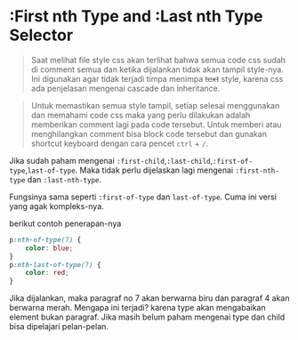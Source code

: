 # :First nth Type and :Last nth Type Selector

> Saat melihat file style css akan terlihat bahwa semua code css sudah di comment semua dan ketika dijalankan tidak akan tampil style-nya. Ini digunakan agar tidak terjadi timpa menimpa <s>text</s> style, karena css ada penjelasan mengenai cascade dan inheritance.

> Untuk memastikan semua style tampil, setiap selesai menggunakan dan memahami code css maka yang perlu dilakukan adalah memberikan comment lagi pada code tersebut. Untuk memberi atau menghilangkan comment bisa block code tersebut dan gunakan shortcut keyboard dengan cara pencet `ctrl` + `/`.

Jika sudah paham mengenai `:first-child`,`:last-child`,`:first-of-type`,`last-of-type`. Maka tidak perlu dijelaskan lagi mengenai `:first-nth-type` dan `:last-nth-type`.

Fungsinya sama seperti `:first-of-type` dan `last-of-type`. Cuma ini versi yang agak kompleks-nya.

berikut contoh penerapan-nya

```css
p:nth-of-type(7) {
    color: blue;
}
p:nth-last-of-type(7) {
    color: red;
}
```

Jika dijalankan, maka paragraf no 7 akan berwarna biru dan paragraf 4 akan berwarna merah. Mengapa ini terjadi? karena type akan mengabaikan element bukan paragraf. Jika masih belum paham mengenai type dan child bisa dipelajari pelan-pelan.

